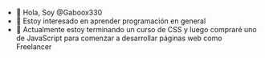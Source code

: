 - 👋 Hola, Soy @Gaboox330
- 👀 Estoy interesado en aprender programación en general
- 🌱 Actualmente estoy terminando un curso de CSS y luego compraré uno de JavaScript para comenzar a desarrollar páginas web como Freelancer
